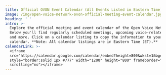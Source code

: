 ```yaml
---
title: Official OVON Event Calendar (All Events Listed in Eastern Time)
image: /img/open-voice-network-ovon-official-meeting-event-calendar.jpg
heading: ' '
intro: >-
  Explore the official meeting and event calendar of the Open Voice Network.
  Below you'll find regularly scheduled meetings, upcoming voice-related events,
  and more. Click on a calendar listing to copy the information to your personal
  calendar. **Note: All calendar listings are in Eastern Time (ET).**
calendarLink: >-
  <iframe
  src="https://calendar.google.com/calendar/embed?height=800&wkst=1&bgcolor=%23ffffff&ctz=America%2FDetroit&title=Open%20Voice%20Network%20Official%20Meeting%20and%20Event%20Calendar&showTz=1&src=YWxpc3NhLnBhaWtAb3BlbnZvaWNlbmV0d29yay5vcmc&src=YWRkcmVzc2Jvb2sjY29udGFjdHNAZ3JvdXAudi5jYWxlbmRhci5nb29nbGUuY29t&src=Y185Zmk4ODhzbGphdHMzOTE1M281bjhpY2UzMEBncm91cC5jYWxlbmRhci5nb29nbGUuY29t&src=ZW4udXNhI2hvbGlkYXlAZ3JvdXAudi5jYWxlbmRhci5nb29nbGUuY29t&color=%23039BE5&color=%2333B679&color=%23F4511E&color=%230B8043"
  style="border:solid 1px #777" width="1200" height="800" frameborder="0"
  scrolling="no"></iframe>
---
```


